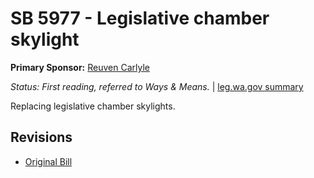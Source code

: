 # SB 5977 - Legislative chamber skylight
**Primary Sponsor:** [Reuven Carlyle](/person/leg/reuven.carlyle.md)

*Status: First reading, referred to Ways & Means.* | [leg.wa.gov summary](https://app.leg.wa.gov/billsummary?BillNumber=5977&Year=2021)

Replacing legislative chamber skylights.

## Revisions
* [Original Bill](1/)